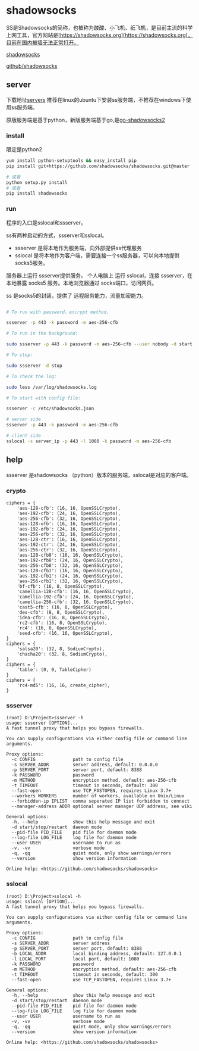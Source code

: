 # shadowsocks

SS是Shadowsocks的简称，也被称为酸酸、小飞机、纸飞机，是目前主流的科学上网工具，官方网站是[https://shadowsocks.org](https://shadowsocks.org)，目前在国内被墙无法正常打开。

[shadowsocks](http://shadowsocks.org/en/index.html)


[github/shadowsocks](https://github.com/shadowsocks)

## server
下载地址[servers](http://shadowsocks.org/en/download/servers.html)
推荐在linux的ubuntu下安装ss服务端，不推荐在windows下使用ss服务端。

原版服务端是基于python，新版服务端基于go,是[go-shadowsocks2](https://github.com/shadowsocks/go-shadowsocks2)
### install

限定是python2
``` bash
yum install python-setuptools && easy_install pip
pip install git+https://github.com/shadowsocks/shadowsocks.git@master

# 或者
python setup.py install 
# 或者
pip install shadowsocks
```

### run
程序的入口是sslocal和ssserver。

ss有两种启动的方式，ssserver和sslocal。
* ssserver 是将本地作为服务端，向外部提供ss代理服务
* sslocal 是将本地作为客户端，需要连接一个ss服务器，可以向本地提供socks5服务。

服务器上运行 ssserver提供服务。
个人电脑上 运行 sslocal，连接 ssserver，在本地暴露 socks5 服务。本地浏览器通过 socks端口，访问网页。

ss 是socks5的封装，提供了 远程服务能力，流量加密能力。

``` bash

# To run with password，encrypt method，

ssserver -p 443 -k password -m aes-256-cfb

# To run in the background:

sudo ssserver -p 443 -k password -m aes-256-cfb --user nobody -d start

# To stop:

sudo ssserver -d stop

# To check the log:

sudo less /var/log/shadowsocks.log

# To start with config file:

ssserver -c /etc/shadowsocks.json

```


``` bash
# server side
ssserver -p 443 -k password -m aes-256-cfb

# client side
sslocal -s server_ip -p 443 -l 1080 -k password -m aes-256-cfb
```
## help

ssserver 是shadowsocks （python）版本的服务端，sslocal是对应的客户端。
### crypto
``` 
ciphers = {
    'aes-128-cfb': (16, 16, OpenSSLCrypto),
    'aes-192-cfb': (24, 16, OpenSSLCrypto),
    'aes-256-cfb': (32, 16, OpenSSLCrypto),
    'aes-128-ofb': (16, 16, OpenSSLCrypto),
    'aes-192-ofb': (24, 16, OpenSSLCrypto),
    'aes-256-ofb': (32, 16, OpenSSLCrypto),
    'aes-128-ctr': (16, 16, OpenSSLCrypto),
    'aes-192-ctr': (24, 16, OpenSSLCrypto),
    'aes-256-ctr': (32, 16, OpenSSLCrypto),
    'aes-128-cfb8': (16, 16, OpenSSLCrypto),
    'aes-192-cfb8': (24, 16, OpenSSLCrypto),
    'aes-256-cfb8': (32, 16, OpenSSLCrypto),
    'aes-128-cfb1': (16, 16, OpenSSLCrypto),
    'aes-192-cfb1': (24, 16, OpenSSLCrypto),
    'aes-256-cfb1': (32, 16, OpenSSLCrypto),
    'bf-cfb': (16, 8, OpenSSLCrypto),
    'camellia-128-cfb': (16, 16, OpenSSLCrypto),
    'camellia-192-cfb': (24, 16, OpenSSLCrypto),
    'camellia-256-cfb': (32, 16, OpenSSLCrypto),
    'cast5-cfb': (16, 8, OpenSSLCrypto),
    'des-cfb': (8, 8, OpenSSLCrypto),
    'idea-cfb': (16, 8, OpenSSLCrypto),
    'rc2-cfb': (16, 8, OpenSSLCrypto),
    'rc4': (16, 0, OpenSSLCrypto),
    'seed-cfb': (16, 16, OpenSSLCrypto),
}
ciphers = {
    'salsa20': (32, 8, SodiumCrypto),
    'chacha20': (32, 8, SodiumCrypto),
}
ciphers = {
    'table': (0, 0, TableCipher)
}
ciphers = {
    'rc4-md5': (16, 16, create_cipher),
}
```

### ssserver
```
(root) D:\Project>ssserver -h
usage: ssserver [OPTION]...
A fast tunnel proxy that helps you bypass firewalls.

You can supply configurations via either config file or command line arguments.

Proxy options:
  -c CONFIG              path to config file
  -s SERVER_ADDR         server address, default: 0.0.0.0
  -p SERVER_PORT         server port, default: 8388
  -k PASSWORD            password
  -m METHOD              encryption method, default: aes-256-cfb
  -t TIMEOUT             timeout in seconds, default: 300
  --fast-open            use TCP_FASTOPEN, requires Linux 3.7+
  --workers WORKERS      number of workers, available on Unix/Linux
  --forbidden-ip IPLIST  comma seperated IP list forbidden to connect
  --manager-address ADDR optional server manager UDP address, see wiki

General options:
  -h, --help             show this help message and exit
  -d start/stop/restart  daemon mode
  --pid-file PID_FILE    pid file for daemon mode
  --log-file LOG_FILE    log file for daemon mode
  --user USER            username to run as
  -v, -vv                verbose mode
  -q, -qq                quiet mode, only show warnings/errors
  --version              show version information

Online help: <https://github.com/shadowsocks/shadowsocks>
```

### sslocal
```
(root) D:\Project>sslocal -h
usage: sslocal [OPTION]...
A fast tunnel proxy that helps you bypass firewalls.

You can supply configurations via either config file or command line arguments.

Proxy options:
  -c CONFIG              path to config file
  -s SERVER_ADDR         server address
  -p SERVER_PORT         server port, default: 8388
  -b LOCAL_ADDR          local binding address, default: 127.0.0.1
  -l LOCAL_PORT          local port, default: 1080
  -k PASSWORD            password
  -m METHOD              encryption method, default: aes-256-cfb
  -t TIMEOUT             timeout in seconds, default: 300
  --fast-open            use TCP_FASTOPEN, requires Linux 3.7+

General options:
  -h, --help             show this help message and exit
  -d start/stop/restart  daemon mode
  --pid-file PID_FILE    pid file for daemon mode
  --log-file LOG_FILE    log file for daemon mode
  --user USER            username to run as
  -v, -vv                verbose mode
  -q, -qq                quiet mode, only show warnings/errors
  --version              show version information

Online help: <https://github.com/shadowsocks/shadowsocks>
```
